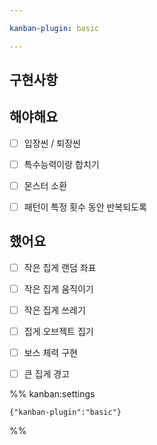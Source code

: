 ```yaml
---

kanban-plugin: basic

---
```


## 구현사항



## 해야해요

- [ ] 입장씬 / 퇴장씬
- [ ] 특수능력이랑 합치기
- [ ] 몬스터 소환
- [ ] 패턴이 특정 횟수 동안 반복되도록


## 했어요

- [ ] 작은 집게 랜덤 좌표
- [ ] 작은 집게 움직이기
- [ ] 작은 집게 쓰레기
- [ ] 집게 오브젝트 집기
- [ ] 보스 체력 구현
- [ ] 큰 집게 경고




%% kanban:settings
```
{"kanban-plugin":"basic"}
```
%%